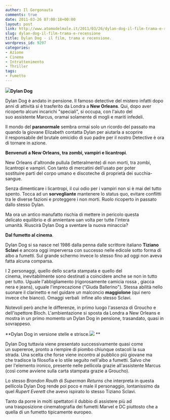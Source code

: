 ```yaml
---
author: Il Gorgonauta
comments: true
date: 2011-03-26 07:00:18+00:00
layout: post
link: http://www.atomodelmale.it/2011/03/26/dylan-dog-il-film-trama-e-recensione/
slug: dylan-dog-il-film-trama-e-recensione
title: Dylan Dog - il film, trama e recensione.
wordpress_id: 9297
categories:
- Azione
- Cinema
- Intrattenimento
- Thriller
tags:
- Fumetto
---
```


**[![](http://www.atomodelmale.it/wp-content/uploads/2011/03/dylan-dog-il-film-300x189.jpg)](http://www.atomodelmale.it/wp-content/uploads/2011/03/dylan-dog-il-film.jpg)Dylan Dog**

Dylan Dog è andato in pensione. Il famoso detective del mistero infatti dopo anni di attività si è trasferito da Londra a **New Orleans**. Qui, dopo aver ricoperto alcuni incarichi "speciali", si occupa, con l'aiuto del suo assistente Marcus, oramai solamente di mogli e mariti infedeli.

Il mondo del **paranormale** sembra ormai solo un ricordo del passato ma quando la giovane Elizabeth contatta Dylan per aiutarla a scoprire il responsabile del brutale omicidio di suo padre per il nostro Detective è ora di tornare in azione.

**Benvenuti a New Orleans, tra zombi, vampiri e licantropi**.

New Orleans d'altronde pullula (letteralmente) di non morti, tra zombi, licantropi e vampiri. Con tanto di mercatini dell'usato per poter sostituire parti del corpo umano e discoteche di proprietà dei succhia-sangue.

Senza dimenticare i licantropi, il cui odio per i vampiri non si è mai del tutto spento. Tocca ad un **sorvegliante** mantenere lo status quo, evitare conflitti tra le diverse fazioni e proteggere i non morti. Ruolo ricoperto in passato dallo stesso Dylan.



Ma ora un antico manufatto rischia di mettere in pericolo questa delicato equilibrio e di annientare uan volta per tutte l'intera umanità. Riuscirà Dylan Dog a sventare la nuova minaccia?

**Dal fumetto al cinema**.

Dylan Dog si sa nasce nel 1986 dalla penna dalle scrittore italiano **Tiziano Sclavi** e ancora oggi imperversa con successo nelle edicole sotto forma di albo a fumetti. Sul grande schermo invece lo stesso fino ad oggi non aveva fatta alcuna comparsa.

I 2 personaggi, quello dello scarta stampata e quello del cinema, inevitabilmente sono destinati a coincidere anche se non in tutto per tutto. Uguale l'abbigliamento (rigorosamente camicia rossa , giacca nera e jeans), uguale l'imprecazione ("Giuda Ballerino"). Stessa abilità nello suonare il clarinetto e nel guidare un malconcio **maggiolone** (qui nero invece che bianco). Omaggi verbali  infine allo stesso Sclavi.

Notevoli però anche le differenze, in primo luogo l'assenza di Groucho e dell'ispettore Bloch. L'ambientazione si sposta da Londra a New Orleans e mostra in un primo momento un Dylan Dog in pensione, trasandato, quasi in sovrappeso.

**Dylan Dog in versione stelle e strisce.[![](http://www.atomodelmale.it/wp-content/uploads/2011/03/dylan-dog-il-film-2-208x300.jpg)](http://www.atomodelmale.it/wp-content/uploads/2011/03/dylan-dog-il-film-2.jpg)
**

Dylan Dog tuttavia viene presentato successivamente quasi come un supereroe, pronto a riempire di piombo chiunque ostacoli la sua strada. Una scelta che forse viene incontro al pubblico più giovane ma che tradisce la filosofia e lo stile seguito nell'albo a fumetti. Salvo che per l'elemento ironico, presente nelle pellicola grazie all'assistente Marcus (così come avviene sulla carta stampata grazie a Groucho).

Lo stesso _Brandon Routh_ di _Superman Returns_ che interpreta in questa pellicola Dylan Dog rende poi poco e male il personaggio, lontanissimo da quel _Rupert Everett_ che avevo ispirato lo stesso Tiziano Sclavi.

Tanto da porre in molti spettatori il dubbio di assistere più ad una trasposizione cinematografia dei fumetti Marvel e DC piuttosto che a quella di un fumetto tipicamente europeo.
